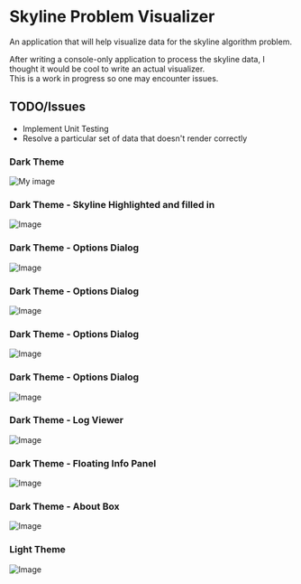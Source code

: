 # Skyline Problem Visualizer
An application that will help visualize data for the skyline algorithm problem.

After writing a console-only application to process the skyline data, I thought it would be cool to write an actual visualizer.  
This is a work in progress so one may encounter issues.

## TODO/Issues
* Implement Unit Testing
* Resolve a particular set of data that doesn't render correctly


### Dark Theme
![My image](https://cloud.githubusercontent.com/assets/13911567/26524310/e58a8aa0-42e3-11e7-9fc0-c4c0f94e50fd.png)

### Dark Theme - Skyline Highlighted and filled in
![Image](https://cloud.githubusercontent.com/assets/13911567/26524311/e58a8c94-42e3-11e7-8d3b-0173ab52837b.png)

### Dark Theme - Options Dialog
![Image](https://cloud.githubusercontent.com/assets/13911567/26524313/e597f208-42e3-11e7-8fee-bc1818419d9d.png)

### Dark Theme - Options Dialog
![Image](https://cloud.githubusercontent.com/assets/13911567/26524314/e59ef756-42e3-11e7-830f-e7ab8e5becd8.png)

### Dark Theme - Options Dialog
![Image](https://cloud.githubusercontent.com/assets/13911567/26524307/e5821564-42e3-11e7-8208-a57824453321.png)

### Dark Theme - Options Dialog
![Image](https://cloud.githubusercontent.com/assets/13911567/26524306/e56db7b8-42e3-11e7-9ada-8087d0e53a1f.png)

### Dark Theme - Log Viewer
![Image](https://cloud.githubusercontent.com/assets/13911567/26524309/e58933da-42e3-11e7-99cb-a4e8fd58fbfc.png)

### Dark Theme - Floating Info Panel
![Image](https://cloud.githubusercontent.com/assets/13911567/26524305/e56d56c4-42e3-11e7-84f8-fcd75573be2d.png)

### Dark Theme - About Box
![Image](https://cloud.githubusercontent.com/assets/13911567/26524308/e585a22e-42e3-11e7-8996-3e2f4b26b680.png)

### Light Theme
![Image](https://cloud.githubusercontent.com/assets/13911567/26524312/e58afefe-42e3-11e7-9d8b-cb4647d09bde.png)
